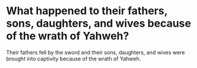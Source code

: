 # What happened to their fathers, sons, daughters, and wives because of the wrath of Yahweh?

Their fathers fell by the sword and their sons, daughters, and wives were brought into captivity because of the wrath of Yahweh.
